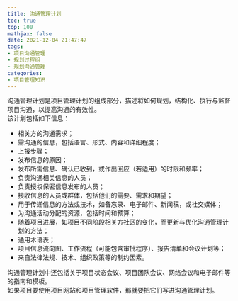 ```yaml
---
title: 沟通管理计划
toc: true
top: 100
mathjax: false
date: 2021-12-04 21:47:47
tags:
- 项目沟通管理
- 规划过程组
- 规划沟通管理
categories:
- 项目管理知识
---
```

沟通管理计划是项目管理计划的组成部分，描述将如何规划，结构化、执行与监督项目沟通，以提高沟通的有效性。  
该计划包括如下信息：

- 相关方的沟通需求；
- 需沟通的信息，包括语言、形式、内容和详细程度；
- 上报步骤；
- 发布信息的原因；
- 发布所需信息、确认已收到，或作出回应（若适用）的时限和频率；
- 负责沟通相关信息的人员；
- 负责授权保密信息发布的人员；
- 接收信息的人员或群体，包括他们的需要、需求和期望；
- 用于传递信息的方法或技术，如备忘录、电子邮件、新闻稿，或社交媒体；
- 为沟通活动分配的资源，包括时间和预算；
- 随着项目进展，如项目不同阶段相关方社区的变化，而更新与优化沟通管理计划的方法；
- 通用术语表；
- 项目信息流向图、工作流程（可能包含审批程序）、报告清单和会议计划等；
- 来自法律法规、技术、组织政策等的制约因素。  

沟通管理计划中还包括关于项目状态会议、项目团队会议、网络会议和电子邮件等的指南和模板。  
如果项目要使用项目网站和项目管理软件，那就要把它们写进沟通管理计划。
